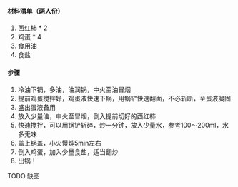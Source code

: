 #### 材料清单（两人份）
1. 西红柿 * 2
2. 鸡蛋 * 4
3. 食用油
4. 食盐

#### 步骤
1. 冷油下锅，多油，油润锅，中火至油冒烟
2. 提前鸡蛋搅拌好，鸡蛋液快速下锅，用锅铲快速翻面，不必斩断，至蛋液凝固
3. 盛出蛋液备用
4. 放入少量油，中火至冒烟，倒入提前切好的西红柿
5. 快速搅拌，可以用锅铲斩碎，炒一分钟，放入少量水，参考100～200ml，水多无味
6. 盖上锅盖，小火慢炖5min左右
7. 倒入鸡蛋，加入少量食盐，适当翻炒
8. 出锅！

TODO 缺图
